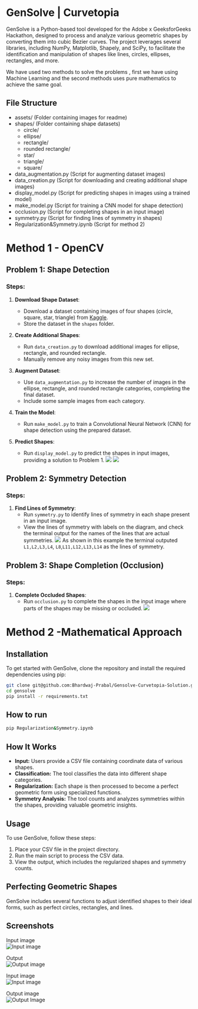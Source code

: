 # GenSolve | Curvetopia

GenSolve is a Python-based tool developed for the Adobe x GeeksforGeeks Hackathon, designed to process and analyze various geometric shapes by converting them into cubic Bezier curves. The project leverages several libraries, including NumPy, Matplotlib, Shapely, and SciPy, to facilitate the identification and manipulation of shapes like lines, circles, ellipses, rectangles, and more.

We have used two methods to solve the problems , first we have using Machine Learning and the second methods uses pure mathematics to achieve the same goal.

## File Structure
+ assets/                      (Folder containing images for readme)
+ shapes/                      (Folder containing shape datasets)
  + circle/
  + ellipse/
  + rectangle/
  + rounded rectangle/
  + star/
  + triangle/
  + square/
+ data_augmentation.py         (Script for augmenting dataset images)
+ data_creation.py             (Script for downloading and creating additional shape images)
+ display_model.py             (Script for predicting shapes in images using a trained model)
+ make_model.py                (Script for training a CNN model for shape detection)
+ occlusion.py                 (Script for completing shapes in an input image)
+ symmetry.py                  (Script for finding lines of symmetry in shapes)
+ Regularization&Symmetry.ipynb (Script for method 2)
  
# Method 1 - OpenCV 


## Problem 1: Shape Detection

### Steps:
1. **Download Shape Dataset**:
   - Download a dataset containing images of four shapes (circle, square, star, triangle) from [Kaggle](https://www.kaggle.com/datasets/smeschke/four-shapes?resource=download).
   - Store the dataset in the `shapes` folder.

2. **Create Additional Shapes**:
   - Run `data_creation.py` to download additional images for ellipse, rectangle, and rounded rectangle.
   - Manually remove any noisy images from this new set.

3. **Augment Dataset**:
   - Use `data_augmentation.py` to increase the number of images in the ellipse, rectangle, and rounded rectangle categories, completing the final dataset.
   - Include some sample images from each category.

4. **Train the Model**:
   - Run `make_model.py` to train a Convolutional Neural Network (CNN) for shape detection using the prepared dataset.

5. **Predict Shapes**:
   - Run `display_model.py` to predict the shapes in input images, providing a solution to Problem 1.
![](https://github.com/Manya-15/adobe_sub/blob/main/assets/shape_detection.jpg)
![](https://github.com/Manya-15/adobe_sub/blob/main/assets/sd2.jpg)

## Problem 2: Symmetry Detection

### Steps:
1. **Find Lines of Symmetry**:
   - Run `symmetry.py` to identify lines of symmetry in each shape present in an input image.
   - View the lines of symmetry with labels on the diagram, and check the terminal output for the names of the lines that are actual symmetries.
![](https://github.com/Manya-15/adobe_sub/blob/main/assets/symmetry.jpg)
As shown in this example the terminal outputed `L1,L2,L3,L4`, `L8`,`L11,L12,L13,L14` as the lines of symmetry.

## Problem 3: Shape Completion (Occlusion)

### Steps:
1. **Complete Occluded Shapes**:
   - Run `occlusion.py` to complete the shapes in the input image where parts of the shapes may be missing or occluded.
![](https://github.com/Manya-15/adobe_sub/blob/main/assets/occlusion.jpg) 



# Method 2 -Mathematical Approach

## Installation

To get started with GenSolve, clone the repository and install the required dependencies using pip:

```bash
git clone git@github.com:Bhardwaj-Prabal/Gensolve-Curvetopia-Solution.git
cd gensolve
pip install -r requirements.txt
```

## How to run
```bash 
pip Regularization&Symmetry.ipynb
```

## How It Works
- **Input:** Users provide a CSV file containing coordinate data of various shapes.
- **Classification:** The tool classifies the data into different shape categories.
- **Regularization:** Each shape is then processed to become a perfect geometric form using specialized functions.
- **Symmetry Analysis:** The tool counts and analyzes symmetries within the shapes, providing valuable geometric insights.

## Usage

To use GenSolve, follow these steps:

1. Place your CSV file in the project directory.
2. Run the main script to process the CSV data.
3. View the output, which includes the regularized shapes and symmetry counts.

## Perfecting Geometric Shapes

GenSolve includes several functions to adjust identified shapes to their ideal forms, such as perfect circles, rectangles, and lines.

## Screenshots

Input image<br/>
![Input image](./assets/Screenshot%202024-08-11%20221641.png)

Output<br/>
![Output image](./assets/Screenshot%202024-08-11%20221651.png)

Input image<br/>
![Input image](./assets/Screenshot%202024-08-11%20221141.png)

Output image<br/>
![Output Image](./assets/Screenshot%202024-08-11%20222808.png)

